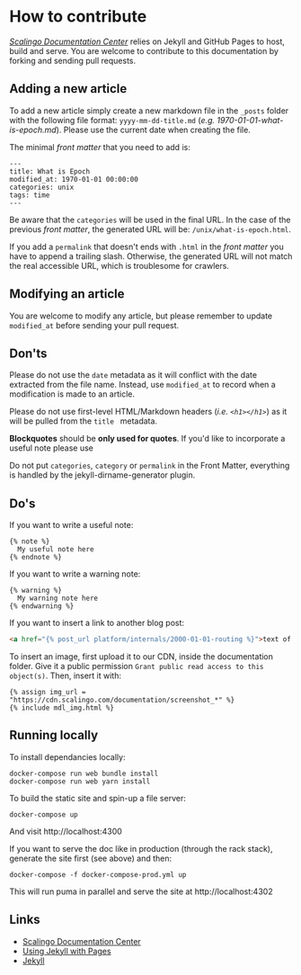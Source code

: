 # How to contribute

[*Scalingo Documentation Center*](http://doc.scalingo.com) relies on Jekyll and GitHub Pages to host, build and serve. You are welcome to contribute to this documentation by forking and sending pull requests.

## Adding a new article

To add a new article simply create a new markdown file in the `_posts` folder with the following file format: `yyyy-mm-dd-title.md` (*e.g. 1970-01-01-what-is-epoch.md*).
Please use the current date when creating the file.

The minimal *front matter* that you need to add is:

```
---
title: What is Epoch
modified_at: 1970-01-01 00:00:00
categories: unix
tags: time
---
```

Be aware that the `categories` will be used in the final URL. In the case of the previous *front matter*, the generated URL will be: `/unix/what-is-epoch.html`.

If you add a `permalink` that doesn't ends with `.html` in the *front matter* you have to append a trailing slash. Otherwise, the generated URL will not match the real accessible URL, which is troublesome for crawlers.

## Modifying an article

You are welcome to modify any article, but please remember to update `modified_at` before sending your pull request.

## Don'ts

Please do not use the `date` metadata as it will conflict with the date extracted from the file name. Instead, use `modified_at` to record when a modification is made to an article.

Please do not use first-level HTML/Markdown headers (*i.e. `<h1></h1>`*) as it will be pulled from the `title ` metadata.

__Blockquotes__ should be **only used for quotes**. If you'd like to incorporate a useful
note please use

Do not put `categories`, `category` or `permalink` in the Front Matter, everything is handled by the jekyll-dirname-generator plugin.

## Do's

If you want to write a useful note:

```
{% note %}
  My useful note here
{% endnote %}
```

If you want to write a warning note:

```
{% warning %}
  My warning note here
{% endwarning %}
```

If you want to insert a link to another blog post:

```html
<a href="{% post_url platform/internals/2000-01-01-routing %}">text of the link</a>
```

To insert an image, first upload it to our CDN, inside the documentation
folder. Give it a public permission `Grant public read access to this
object(s)`. Then, insert it with:

```liquid
{% assign img_url = "https://cdn.scalingo.com/documentation/screenshot_*" %}
{% include mdl_img.html %}
```

## Running locally

To install dependancies locally:

```
docker-compose run web bundle install
docker-compose run web yarn install
```

To build the static site and spin-up a file server:

```
docker-compose up
```
And visit http://localhost:4300

If you want to serve the doc like in production (through the rack stack), generate the site first (see above) and then:

```
docker-compose -f docker-compose-prod.yml up
```
This will run puma in parallel and serve the site at http://localhost:4302

## Links

* [Scalingo Documentation Center](http://doc.scalingo.com)
* [Using Jekyll with Pages](https://help.github.com/articles/using-jekyll-with-pages/)
* [Jekyll](https://jekyllrb.com/)
